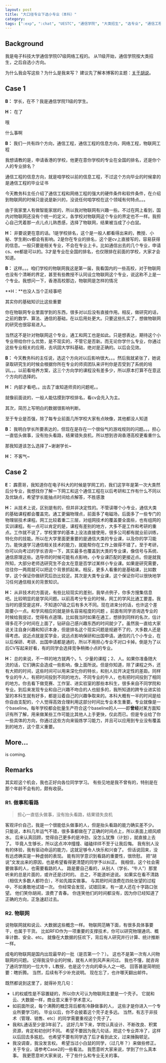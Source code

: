 ```yaml
---
layout: post
title: "大口径专业下选小专业（本科）"
category: 
tags: [":exp", ":chat", "UESTC", "通信学院", "大类招生", "选专业", "通信工程", "网络工程", "信息工程", "物联网"]
---
```


## Background

我是电子科技大学通信学院07级网络工程的。
从11级开始，通信学院按大类招生，之后自选小方向。

为什么我会写这些？为什么是我来写？
建议先了解本博客的主题：[关于胡说](/pages/hushuo.html)。

## Case 1

**B：**
学长，在不？我是通信学院11级的学生。

**H：**
在了

哦

什么事啊

**B：**
我们一共有四个方向，通信工程，通信工程的信息方向，网络工程，物联网工程

我想请教的是，申请香港的学校，他更在意你学校的专业在全国的排名，还是你个人的专业排名？

通信工程的信息方向，就是咱学校以前的信息工程，不过这个方向毕业的时候拿的是通信工程的毕业证书 

今天教务科主任介绍了通信工程和网络工程的强大的硬件条件和软件条件，在介绍到物联网的时候只是说是新兴的，没说任何咱学校在这个领域有何特点。。。

由于我家里人有做智能家居的，所以我对物联网有兴趣一些。不过在网上看到，国内对物联网还没有个统一的定义，各学校对物联网这个专业的界定也不一样。我担心自己凭着那一点儿点儿熟悉感，选择了物联网，结果被当成了小白鼠。

**H：**
非要说更在意的话。1是学校排名，这个是一般人都看得出来的，教授、小秘、学生刷cv都会有影响。2是你在专业的排名，这个是cv上直接写的，容易获得的信息。一般只要是相关专业，不会在专业上卡。比如通信出去的几个专业，申请cs、ee都是可以的。3才是专业在全国的排名，也仅限排在前面的学校，大家才会知道。

**B：**
这样。。。咱们学校的物联网我这是第一届，我看国内的一些高校，对于物联网也没有个清晰的界定，甚至有些教授不认同设立物联网这个专业，说这称不上是一个专业。我想问一下，香港高校那边，物联网是怎样的情况

**H：**也没人当个正经事吧 

其实你的基础知识比这些重要

你在物联网专业里面学到的东西，很多对以后没有直接作用。相反，做研究的话，之前的数学、算法、通信的基础，在以后用处更大。只要这些扎实了，想做物联网的研究也很容易进入。

当然这不是针对物联网这个专业，通工和网工也是如此。只是想表达，期待这个小专业带给你什么优势，是不现实的，不管它是否新。而无论你学什么专业，你通过这些专业相关的应用，去巩固大学科基础，绝对是正确的。以后会见效。

**B：**
今天教务科的主任说，选这个方向对以后影响很大。。。然后我就紧张了，她说录取研究生的时候会根据你所在专业的师资团队来评判你是否受到了系统的培训。。。以前看培养方案，这三个方向学的课程没有差多少，所以原本打算不在意这个方向的选择的。
 
**H：**
内部才看吧。。出去了谁知道师资的问题呢。。

就像前面说的，一般人能估摸到学校排名，看cv会先入为主。 

其次，简历上写明白的数据很影响判断。 

至于专业是否强，除了每专业前面几所学校大家有点映像，其他都没人知道 
 
**B：**
我明白学长所要表达的，但现在是存在一个很俗气的游戏规则的问题。。。担心一直低头做事，没有抬头看路，结果错失良机，所以想到咨询香港高校更看重什么

那我知道该怎么选择了~谢谢学长~

**H：**
不客气~

## Case 2

**E：**
霹雳哥，我知道你在电子科大的时候是学网工的，我们这学年是第一次大类然后分专业，我想找你了解一下网工和这个通信工程在以后考研和工作有什么不同以及优缺点，希望学长能抽点时间给点解答，不胜感激

**H：**
从技术上说，区别是有的，但并非决定性的。不管读哪个小专业，通信大类的基础课程都会覆盖完。通工更偏物理点，前面多了电磁场，后面多了一些专门的物理层技术课程。网工比较着重二三层，对组网技术的覆盖要全面些，也有组网的实训课程。有一点可以肯定的是，课程有差别的地方，大多不是工作和考研的重点。工作就不说了，学校里学的基本上没法直接使用，很多公司都有就业前训练，特化你的技能。所以在大学里面更重要的是通信大类的专业课，以及你的学习能力。能快速学习通信相关技术的能力，就能帮你在工作上做得不错了。至于考研，你可以向考过的学长咨询一下，其实最多也覆盖到大类的专业课，像信号与系统、通信原理这些。选导师的时候可能有点影响，小专业课匹配的更接近点。但是就我所知，大部分老师选研究生不会太在意是否学过某样小专业课。如果是研究需要，往往你一两周就可以把这个背景抓起来。相反，更多人看重的是基础课，比如数学，这个保证你做研究后劲比较足。其次是大类专业课，这个保证你可以很快地学习任何通信相关的背景知识。

**H：**
从非技术的方面说，有些比较现实的差别，我举点例子，你多方搜集信息吧。比较明显的是学风问题。以前高考分专业的时候，网工的学风比通工要差。我当时的感受是这样，不知道07级之后有多大不同。现在进来分的话，也许这个差距要小一点。和学风相应的就是排名容易程度的问题 。前面有同学咨询选专业的时候给我提过，觉得有点道理。比如我当时如果在通工，想排到同样的名次，估计得多花不少时间在上面了，钻研自己感兴趣东西的时间就少了。虽然我一直给大家说关注自身兴趣和知识本身，但是排名这个现实问题是规避不了的，大多数人还是得考虑。说近点就是奖学金，说远点影响保研和出国申请。通信的几个小专业，在以后保研、考研、出国申请都是通的，所以不用担心专业不对口卡掉。倒是为了以后CV写起来好看，有的同学会选择竞争稍微小点的专业。

**H：**
总的来说，不一样的地方就两个。1、少量的课程；2、人。如果你准备随大流的话，它们确实会造成一些影响，像上面所说。但是你知道，除了课程之外，还有大把的时间，这些时间可以用来深化你的特长，和别人拉开决定性的差距。同样专业的牛人，有把时间投到不同的地方。不同专业的牛人，也有把时间投到了相同的地方。你去看下做竞赛、工作室、进实验室的那些本科生，很多来自不同学院和专业。到后来发现专业和自己兴趣不吻合的人也挺多的，我所知道的跨专业进实验室的本科生就有好多，都是沿着自己的兴趣争取来的。本科大概有一半的时间是给你自由支配的，个人觉得高效合理利用这部分时间比专业本生重要。专业就像是一个baseline。每年学校都会批量生产符合这个baseline的人——即**曾经**对某方面知识有所了解，用来做某些工作可能比其他人上手更快，仅此而已。但是专业给了你一些具体的方向，你通过这些方向来锻炼学习能力，并且可以应用到专业没有覆盖到的地方，这个意义重要。

## More...

is coming.

## Remarks

其实趁这个机会，我也正好向各位同学学习。
有些见地是我不曾有的，特别是在那个年龄不会有的，颇有收获。

### R1. 做事和看路

> 担心一直低头做事，没有抬头看路，结果错失良机

客观评价自己，我是一个很能低头做事的人，但是抬头看路的能力确实差不少。
只能说，本科几年运气不错，很多事都做在了正确的时间点上，所以表面上顺风顺水。
后来认真回顾，觉得自己更多的是冲劲，没怎么犹豫（计划），就直接上去了。
毕竟人生够长，所以这点冲冲撞撞、磕磕绊绊不至于让我后悔。
我有别人没有的体验，我有驱动命运的能力，这就足够令人快乐和兴奋了。
但话说回来，没有远虑确实是一种虚弱的表现。
能有同学意识到看路的重要性，很欣慰。
把“胡说”文发出来的原因，也是希望看得更清楚的同学予以纠正。
我相信，这个社会需要做事的人，也需要看路的人。
路是要自己看的，从别人（学长、“牛人”）那里听来的总是片面的，或许还是过时的。
总之，不能道听途说。
如果实在看不清路（相信大多数人都符合），不如先踏实做事。
与其把时间浪费在四处张望的过程中，不如勇敢地试错一次。
你经常会发现，试错回来，有一波人还在十字路口张望。
他们笑你胡闹，浪费了青春。
你连笑他们的时间都没有，因为你已经知道了正确的方向，正急速赶过去。

### R2. 物联网

说物联网就和说云、大数据这些概念一样。
物联网范畴下面，有很多具体事要干，也属于干货。
比如RFID作为一项重要的支撑技术，你可以研究物理通讯、概率计数、安全、etc。
就像在大数据的狂欢下，背后有人研究并行计算、统计推断一样。

成电的物联网是国内出现最早的一批（是否第一个？）。
这也不是第一次有人问物联网的问题。
记得我没毕业的时候，就有人听到风声来问过。
我也不懂，就咨询了通讯学院的一位大牛，L教授，也是这个方向的牵头人之一吧。
回答甚是简明扼要：瞎折腾。
当然，后续有不少补充说明。
现在忘了，也许哪天翻出邮件。

既然都说到这里了，就得补充几句：

   * L的权威性是不容置疑的，所以你大可认为物联网主要是一个壳子。
   它就和云、大数据一样，商业意义重于学术意义。
   * 如前面所说，每个沸腾的概念背后都有冷静做事的人，
   这些才是你进入一个专业所要学习的。
   毕业以后，你不会披着这个壳子走多远。
   当然，有志于非技术（管理、销售、etc）的同学需要重视这个壳子了。
   * 我和L通话至少是3年前了。
   这好几年下来，学院认真设计、不断改良、积累资源，肯定和初创时不同。
   希望不要因为我几句话，把这个专业弄冷了，这样以后回去多尴尬。
   也希望不要有同学选了后才看到此文，过来捶胸顿足。
   * 我没调查，我没发言权。
   希望当过小白鼠的同学，（过几年？）来做些修正。
   关于专业，请参考Case2的一些看法。
   我愿意听大家来说，学到了什么真本事。
   我更愿意听大家来说，干了些什么和专业无关的事。
